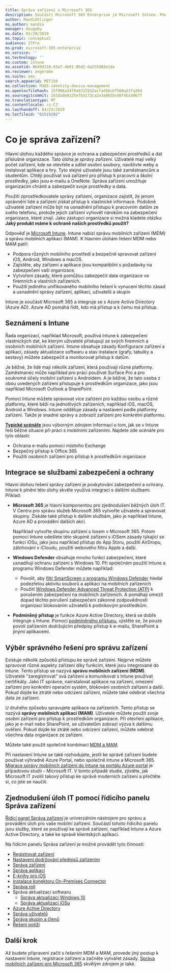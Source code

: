 ```yaml
---
title: Správa zařízení v Microsoft 365
description: Součástí Microsoft 365 Enterprise je Microsoft Intune. Podívejte se, jak Intune poskytuje správu mobilních zařízení a správy mobilních aplikací pro vaši organizaci. Běžné scénáře a použití Intune k nasazení služeb Microsoft 365 ve vašem prostředí.
author: MandiOhlinger
ms.author: mandia
manager: dougeby
ms.date: 03/29/2019
ms.topic: conceptual
audience: ITPro
ms.prod: microsoft-365-enterprise
ms.service: ''
ms.technology: ''
ms.custom: intune
ms.assetid: 0649d310-43a7-4b01-85d2-da255d03e1da
ms.reviewer: angerobe
ms.suite: ems
search.appverid: MET150
ms.collection: M365-identity-device-management
ms.openlocfilehash: 15f908a34f0a9315552acfad56cbf560a23fa26d
ms.sourcegitcommit: 143dade9125e7b5173ca2a3a902bcd6f4b14067f
ms.translationtype: MT
ms.contentlocale: cs-CZ
ms.lasthandoff: 04/23/2019
ms.locfileid: "61515292"
---
```

# <a name="what-is-device-management"></a>Co je správa zařízení? 

Hlavní úlohou každého správce je ochrana a zabezpečení prostředků a dat příslušné organizace. Tato úloha je *správy zařízení*. Uživatelé mají velký počet zařízení, kde se otevřete a sdílet osobní soubory, navštivte weby a instalovat aplikace a hry. Tyto stejné uživatele jsou také zaměstnancům a studentům. Chtějí používat svá zařízení pro přístup k pracovní a školní prostředky, jako jsou e-mailu a OneNote. Správa zařízení umožňuje organizacím chránit a zabezpečit svoje prostředky a data. 

Použití zprostředkovatele správy zařízení, organizace zajistit, že jenom oprávnění lidé a zařízení získat přístup k vlastnické informace. Podobně uživatelé zařízení může být na usnadnění přístupu k pracovním datům ze svého telefonu, protože jejich zařízení vyhovět nárokům na zabezpečení organizace, které znají. Jako zástupci organizace si možná kladete otázku: **Jaký produkt máme k ochraně našich prostředků použít?**

Odpověď je [Microsoft Intune](https://docs.microsoft.com/intune/introduction-intune). Intune nabízí správu mobilních zařízení (MDM) a správu mobilních aplikací (MAM). K hlavním úlohám řešení MDM nebo MAM patří:

- Podpora různých mobilního prostředí a bezpečně spravovat zařízení iOS, Android, Windows a macOS.
- Zajistěte, aby zařízení a aplikace jsou kompatibilní s požadavky na zabezpečení vaší organizace.
- Vytvoření zásady, které pomůžou zabezpečit data organizace ve firemních a vlastních zařízeních.
- Použití jediného unifikovaného mobilního řešení k vynucení těchto zásad a usnadnění správy zařízení, aplikací, uživatelů a skupin

Intune je součástí Microsoft 365 a integruje se s Azure Active Directory (Azure AD). Azure AD pomáhá řídit, kdo má přístup a k čemu má přístup.

## <a name="hello-intune"></a>Seznámení s Intune
Řada organizací, například Microsoft, používá Intune k zabezpečení vlastnických dat, ke kterým uživatelé přistupují ze svých firemních a osobních mobilních zařízení. Intune obsahuje zásady Konfigurace zařízení a aplikací, zásady aktualizace softwaru a stav instalace (grafy, tabulky a sestavy) můžete zabezpečit a monitorovat přístup k datům.

Je běžné, že lidé mají několik zařízení, která používají různé platformy. Zaměstnanec může například pro práci používat Surface Pro a pro soukromé účely mobilní zařízení s Androidem. A je běžné, že tato osoba z obou uvedených zařízení přistupuje k prostředkům organizace, jako jsou například Microsoft Outlook a SharePoint.

Pomocí Intune můžete spravovat více zařízení pro každou osobu a různé platformy, které běží na jednotlivých zařízeních, například iOS, macOS, Android a Windows. Intune odděluje zásady a nastavení podle platformy zařízení. Takže je snadné správy a zobrazit zařízení pro konkrétní platformu.

**[Typické scénáře](https://docs.microsoft.com/intune/common-scenarios)** jsou výborným zdrojem informací o tom, jak se v Intune řeší běžné situace při práci s mobilními zařízeními. Najdete zde scénáře pro tyto oblasti:  
- Ochrana e-mailu pomocí místního Exchange
- Bezpečný přístup k Office 365
- Použití osobních zařízení pro přístup k prostředkům organizace

## <a name="integration-with-secure-and-protect-services"></a>Integrace se službami zabezpečení a ochrany
Hlavní úlohou řešení správy zařízení je poskytování zabezpečení a ochrany. Intune k plnění této úlohy skvěle využívá integraci s dalšími službami. Příklad:

- **Microsoft 365** je hlavní komponentou pro zjednodušení běžných úloh IT. V Centru pro správu služeb Microsoft 365 vytvořte uživatele a spravovat skupiny. Získáte také přístup k dalším službám, jako je například Intune, Azure AD a provádění dalších akcí. 

  Například vytvořte skupinu zařízení s Iosem v Microsoft 365. Potom pomocí Intune odešlete této skupině zařízení s iOSem zásady týkající se funkcí iOSu, jako jsou například přístup do App Storu, použití AirDropu, zálohování v iCloudu, použití webového filtru Apple a další.

- **Windows Defender** obsahuje mnoho funkcí zabezpečení, které usnadňují ochranu zařízení s Windows 10. Při společném použití Intune a programu Windows Defender můžete například: 

    - Povolit, aby [filtr SmartScreen v programu Windows Defender](https://docs.microsoft.com/intune/endpoint-protection-windows-10) hledal podezřelou aktivitu souborů a aplikací na mobilních zařízeních 
    - Použití [Windows Defender Advanced Threat Protection (ATP)](https://docs.microsoft.com/intune/advanced-threat-protection) k porušením zabezpečení na mobilních zařízeních. A pomáhají omezit dopad těchto porušení zabezpečení zákonné zodpovědnosti organizací blokováním uživatelů k podnikovým prostředkům.

- **Podmíněný přístup** je funkce Azure Active Directory, která se dobře integruje s Intune. Pomocí [podmíněného přístupu](https://docs.microsoft.com/intune/conditional-access), ujistěte se, že pouze povolí zařízením dodržujícím předpisy přístup k e-mailu, SharePoint a jinými aplikacemi. 

## <a name="choose-the-device-management-solution-thats-right-for-you"></a>Výběr správného řešení pro správu zařízení

Existuje několik způsobů přístupu ke správě zařízení. Nejprve můžete spravovat různé aspekty zařízení díky funkcím, které jsou integrované do Intune. Tento přístup se nazývá **správu mobilních zařízení (MDM)**. Uživatelé "zaregistrovat" svá zařízení a komunikovat s Intune používat certifikáty. Jako IT správce, nainstalovat aplikace na zařízení, omezení zařízení pro konkrétní operační systém, blokování osobních zařízení a další. Pokud dojde ke ztrátě nebo odcizení zařízení, můžete také odebrat všechna data ze zařízení. 

U druhého způsobu spravujete aplikace na zařízeních. Tento přístup se nazývá **správy mobilních aplikací (MAM)**. Uživatele můžete použít svoje osobní zařízení pro přístup k prostředkům organizace. Při otevření aplikace, jako je e-mail nebo SharePoint, se uživatelům zobrazí výzva k dalšímu ověření. Pokud dojde ke ztrátě nebo odcizení zařízení, můžete odebrat všechna data organizace ze zařízení. 

Můžete také použít společně kombinaci [MDM a MAM](https://docs.microsoft.com/intune/byod-technology-decisions).

Při nastavení Intune se také rozhodujete, jestli ke správě zařízení budete používat výhradně Azure Portal, nebo společně Intune a Microsoft 365. [Migrace správy mobilních zařízení do Intune na portálu Azure portal](https://www.microsoft.com/itshowcase/Article/Content/1042/Migrating-mobile-device-management-to-Intune-in-the-Azure-portal) je případovou studii – Microsoft IT. V tomto případě studie, zjistěte, jak Microsoft IT zvolili takový přístup ke správě moderních zařízení a přečtěte si, co jste se naučili.

## <a name="simplify-it-tasks-using-the-device-management-dashboard"></a>Zjednodušení úloh IT pomocí řídicího panelu Správa zařízení

[Řídicí panel Správa zařízení](https://devicemanagement.portal.azure.com/) je univerzálním nástrojem pro správu a provádění úloh pro vaše mobilní zařízení. Součástí tohoto řídicího panelu jsou služby, které se používají ke správě zařízení, například Intune a Azure Active Directory, a také ke správě klientských aplikací. 

Na řídicím panelu Správa zařízení je možné provádět tyto činnosti:

- [Registrovat zařízení](https://docs.microsoft.com/intune/device-enrollment)
- [Nastavení dodržování předpisů zařízením](https://docs.microsoft.com/intune/device-compliance-get-started)
- [Správa zařízení](https://docs.microsoft.com/intune/device-management)
- [Správa aplikací](https://docs.microsoft.com/intune/app-management)  
- [E-knihy pro iOS](https://docs.microsoft.com/intune/vpp-ebooks-ios)  
- [Instalace konektoru On-Premises Connector](https://docs.microsoft.com/intune/exchange-connector-install)  
- [Správa rolí](https://docs.microsoft.com/intune/role-based-access-control)  
- Správa aktualizací softwaru
  - [Správa aktualizací Windows 10](https://docs.microsoft.com/intune/windows-update-for-business-configure)  
  - [Správa aktualizací iOSu](https://docs.microsoft.com/intune/software-updates-ios)  
- [Azure Active Directory](https://docs.microsoft.com/azure/active-directory)  
- [Správa uživatelů](https://docs.microsoft.com/azure/active-directory/fundamentals/add-users-azure-active-directory)
- [Správa skupin a členů](https://docs.microsoft.com/azure/active-directory/fundamentals/active-directory-manage-groups)
- [Řešení potíží](https://docs.microsoft.com/intune/help-desk-operators)

## <a name="next-step"></a>Další krok
Až budete připravení začít s řešením MDM a MAM, provede jiný postup k nastavení Intune, registrace zařízení a začněte vytvářet zásady. [Správa mobilních zařízení pro Microsoft 365](https://docs.microsoft.com/microsoft-365/enterprise/mobility-infrastructure) skvělým zdrojem je také.
